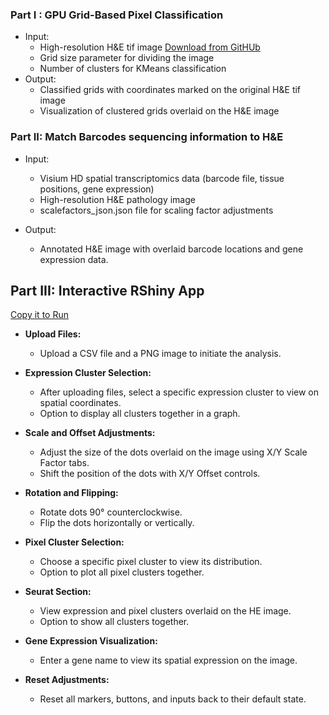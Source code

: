### Part I : GPU Grid-Based Pixel Classification


- Input: 
  - High-resolution H&E tif image [Download from GitHUb](https://github.com/stjude-biohackathon/KIDS24-team6/blob/main/Data/tissue_hires_image.tiff)
  - Grid size parameter for dividing the image
  - Number of clusters for KMeans classification
- Output: 
  - Classified grids with coordinates marked on the original H&E tif image
  - Visualization of clustered grids overlaid on the H&E image

### Part II: Match Barcodes sequencing information to H&E

- Input:
  - Visium HD spatial transcriptomics data (barcode file, tissue positions, gene expression)
  - High-resolution H&E pathology image
  - scalefactors_json.json file for scaling factor adjustments

- Output:
  - Annotated H&E image with overlaid barcode locations and gene expression data.

## Part III: Interactive RShiny App 

[Copy it to Run](https://github.com/stjude-biohackathon/KIDS24-team6/blob/main/Code/Shiny_app.R)


- **Upload Files:**  
  - Upload a CSV file and a PNG image to initiate the analysis.

- **Expression Cluster Selection:**  
  - After uploading files, select a specific expression cluster to view on spatial coordinates.  
  - Option to display all clusters together in a graph.

- **Scale and Offset Adjustments:**  
  - Adjust the size of the dots overlaid on the image using X/Y Scale Factor tabs.  
  - Shift the position of the dots with X/Y Offset controls.

- **Rotation and Flipping:**  
  - Rotate dots 90° counterclockwise.  
  - Flip the dots horizontally or vertically.

- **Pixel Cluster Selection:**  
  - Choose a specific pixel cluster to view its distribution.  
  - Option to plot all pixel clusters together.

- **Seurat Section:**  
  - View expression and pixel clusters overlaid on the HE image.  
  - Option to show all clusters together.

- **Gene Expression Visualization:**  
  - Enter a gene name to view its spatial expression on the image.

- **Reset Adjustments:**  
  - Reset all markers, buttons, and inputs back to their default state.